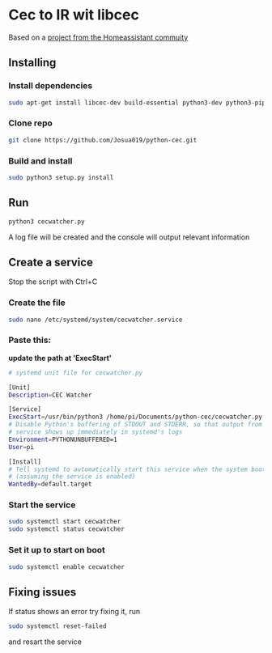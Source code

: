 # Cec to IR wit libcec

Based on a [project from the Homeassistant commuity](https://community.home-assistant.io/t/cec-volume-control-for-ir-devices-by-pretending-to-be-an-hdmi-arc-device/323047)

## Installing

### Install dependencies

```bash
sudo apt-get install libcec-dev build-essential python3-dev python3-pip git
```

### Clone repo

```bash
git clone https://github.com/Josua019/python-cec.git
```

### Build and install

```bash
sudo python3 setup.py install
```

## Run

```bash
python3 cecwatcher.py
```

A log file will be created and the console will output relevant information

## Create a service

Stop the script with Ctrl+C

### Create the file

```bash
sudo nano /etc/systemd/system/cecwatcher.service
```

### Paste this:

**update the path at 'ExecStart'**

```bash
# systemd unit file for cecwatcher.py

[Unit]
Description=CEC Watcher

[Service]
ExecStart=/usr/bin/python3 /home/pi/Documents/python-cec/cecwatcher.py
# Disable Python's buffering of STDOUT and STDERR, so that output from the
# service shows up immediately in systemd's logs
Environment=PYTHONUNBUFFERED=1
User=pi

[Install]
# Tell systemd to automatically start this service when the system boots
# (assuming the service is enabled)
WantedBy=default.target
```

### Start the service

```bash
sudo systemctl start cecwatcher
sudo systemctl status cecwatcher
```

### Set it up to start on boot

```bash
sudo systemctl enable cecwatcher
```

## Fixing issues

If status shows an error try fixing it, run

```bash
sudo systemctl reset-failed
```

and resart the service

